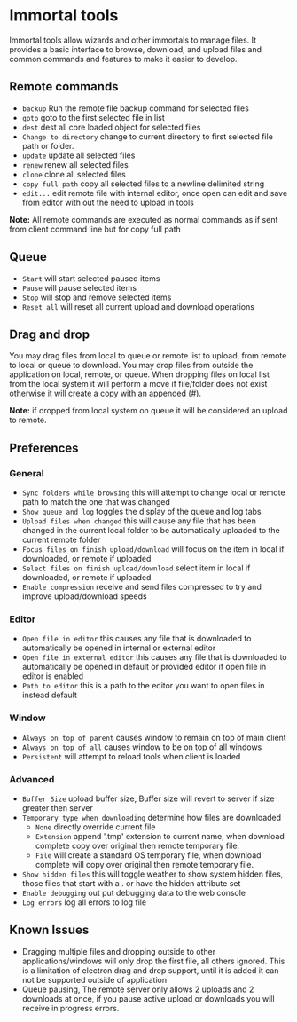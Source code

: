 # Immortal tools

Immortal tools allow wizards and other immortals to manage files. It provides a basic interface to browse, download, and upload files and common commands and features to make it easier to develop.

## Remote commands

- `backup` Run the remote file backup command for selected files
- `goto`  goto to the first selected file in list
- `dest` dest all core loaded object for selected files
- `Change to directory` change to current directory to first selected file path or folder.
- `update` update all selected files
- `renew` renew all selected files
- `clone` clone all selected files
- `copy full path` copy all selected files to a newline delimited string
- `edit...` edit remote file with internal editor, once open can edit and save from editor with out the need to upload in tools

**Note:** All remote commands are executed as normal commands as if sent from client command line but for copy full path

## Queue

- `Start` will start selected paused items
- `Pause` will pause selected items
- `Stop` will stop and remove selected items
- `Reset all` will reset all current upload and download operations

## Drag and drop

You may drag files from local to queue or remote list to upload, from remote to local or queue to download. You may drop files from outside the application on local, remote, or queue. When dropping files on local list from the local system it will perform a move if file/folder does not exist otherwise it will create a copy with an appended (#).

**Note:** if dropped from local system on queue it will be considered an upload to remote.

## Preferences

### General

- `Sync folders while browsing` this will attempt to change local or remote path to match the one that was changed
- `Show queue and log` toggles the display of the queue and log tabs
- `Upload files when changed` this will cause any file that has been changed in the current local folder to be automatically uploaded to the current remote folder
- `Focus files on finish upload/download` will focus on the item in local if downloaded, or remote if uploaded
- `Select files on finish upload/download` select item in local if downloaded, or remote if uploaded
- `Enable compression` receive and send files compressed to try and improve upload/download speeds

### Editor

- `Open file in editor` this causes any file that is downloaded to automatically be opened in internal or external editor
- `Open file in external editor` this causes any file that is downloaded to automatically be opened in default or provided editor if open file in editor is enabled
- `Path to editor` this is a path to the editor you want to open files in instead default

### Window

- `Always on top of parent` causes window to remain on top of main client
- `Always on top of all` causes window to be on top of all windows
- `Persistent` will attempt to reload tools when client is loaded

### Advanced

- `Buffer Size` upload buffer size, Buffer size will revert to server if size greater then server
- `Temporary type when downloading` determine how files are downloaded
  - `None` directly override current file
  - `Extension` append '.tmp' extension to current name, when download complete copy over original then remote temporary file.
  - `File` will create a standard OS temporary file, when download complete will copy over original then remote temporary file.
- `Show hidden files` this will toggle weather to show system hidden files, those files that start with a . or have the hidden attribute set
- `Enable debugging` out put debugging data to the web console
- `Log errors` log all errors to log file

## Known Issues

- Dragging multiple files and dropping outside to other applications/windows will only drop the first file, all others ignored. This is a limitation of electron drag and drop support, until it is added it can not be supported outside of application
- Queue pausing, The remote server only allows 2 uploads and 2 downloads at once, if you pause active upload or downloads you will receive in progress errors.

